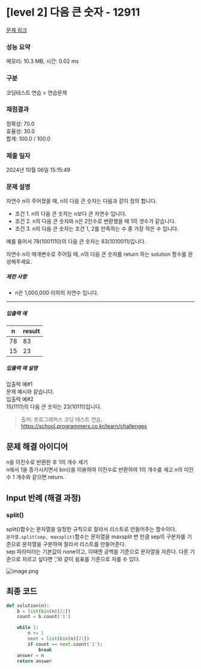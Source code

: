 # [level 2] 다음 큰 숫자 - 12911 

[문제 링크](https://school.programmers.co.kr/learn/courses/30/lessons/12911) 

### 성능 요약

메모리: 10.3 MB, 시간: 0.02 ms

### 구분

코딩테스트 연습 > 연습문제

### 채점결과

정확성: 70.0<br/>효율성: 30.0<br/>합계: 100.0 / 100.0

### 제출 일자

2024년 10월 06일 15:15:49

### 문제 설명

<p>자연수 n이 주어졌을 때, n의 다음 큰 숫자는 다음과 같이 정의 합니다.</p>

<ul>
<li>조건 1. n의 다음 큰 숫자는 n보다 큰 자연수 입니다.</li>
<li>조건 2. n의 다음 큰 숫자와 n은 2진수로 변환했을 때 1의 갯수가 같습니다.</li>
<li>조건 3. n의 다음 큰 숫자는 조건 1, 2를 만족하는 수 중 가장 작은 수 입니다.</li>
</ul>

<p>예를 들어서 78(1001110)의 다음 큰 숫자는 83(1010011)입니다.</p>

<p>자연수 n이 매개변수로 주어질 때, n의 다음 큰 숫자를 return 하는 solution 함수를 완성해주세요.</p>

<h5>제한 사항</h5>

<ul>
<li>n은 1,000,000 이하의 자연수 입니다.</li>
</ul>

<hr>

<h5>입출력 예</h5>
<table class="table">
        <thead><tr>
<th>n</th>
<th>result</th>
</tr>
</thead>
        <tbody><tr>
<td>78</td>
<td>83</td>
</tr>
<tr>
<td>15</td>
<td>23</td>
</tr>
</tbody>
      </table>
<h5>입출력 예 설명</h5>

<p>입출력 예#1<br>
문제 예시와 같습니다.<br>
입출력 예#2<br>
15(1111)의 다음 큰 숫자는 23(10111)입니다.</p>


> 출처: 프로그래머스 코딩 테스트 연습, https://school.programmers.co.kr/learn/challenges


## 문제 해결 아이디어

n을 이진수로 반환한 후 1의 개수 세기   
n에서 1을 증가시키면서 bin()을 이용하여 이진수로 반환하여 1의 개수를 세고 n의 이진수 1 개수와 같으면 return.   

## Input 반례 (해결 과정)

### split()
split()함수는 문자열을 일정한 규칙으로 잘라서 리스트로 만들어주는 함수이다.    
`문자열.split(sep, maxsplit)`함수는 문자열을 maxsplit 번 만큼 sep의 구분자를 기준으로 문자열을 구분하여 잘라서 리스트를 만들어준다.    
sep 파라미터는 기본값이 none이고, 이때엔 공백을 기준으로 문자열을 자른다. 다른 기준으로 자르고 싶다면 ‘,’와 같이 쉼표를 기준으로 자를 수 있다.   

![image.png](https://prod-files-secure.s3.us-west-2.amazonaws.com/0f18c247-6d18-4d5e-9eab-6f66bdc404b1/6a9a654d-fb1c-46fe-8616-946a5798c06a/image.png)

## 최종 코드

```python
def solution(n):
    b = list(bin(n)[2:])
    count = b.count('1')

    while 1:
        n += 1
        next = list(bin(n)[2:])
        if count == next.count('1'):
            break
    answer = n
    return answer
```
